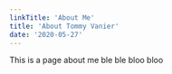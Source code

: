 ```yaml
---
linkTitle: 'About Me'
title: 'About Tommy Vanier'
date: '2020-05-27'
---
```


This is a page about me ble ble bloo bloo
